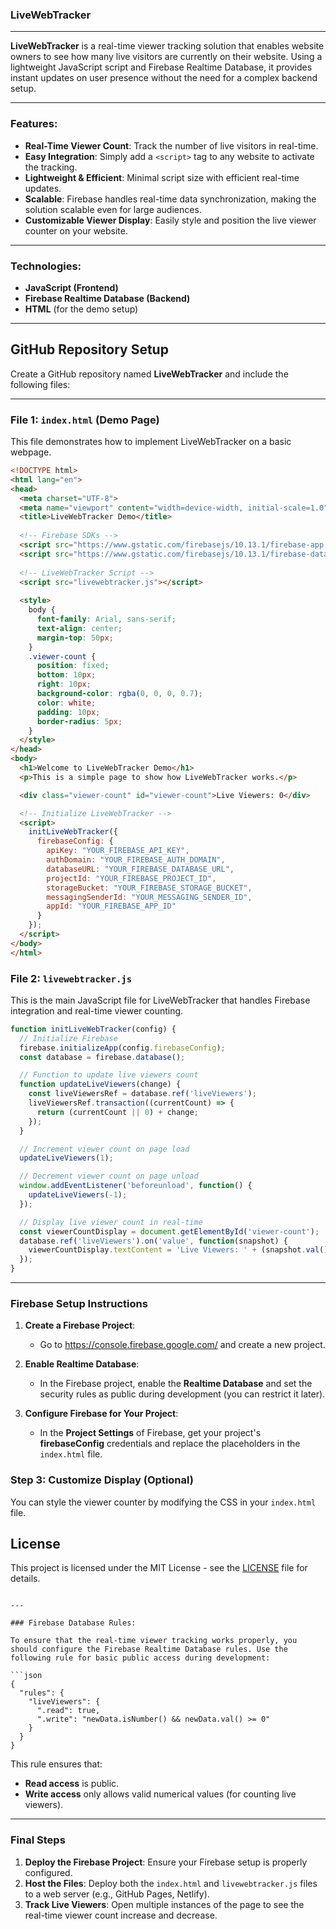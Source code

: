 ### **LiveWebTracker**

---

**LiveWebTracker** is a real-time viewer tracking solution that enables website owners to see how many live visitors are currently on their website. Using a lightweight JavaScript script and Firebase Realtime Database, it provides instant updates on user presence without the need for a complex backend setup.

---

### Features:
- **Real-Time Viewer Count**: Track the number of live visitors in real-time.
- **Easy Integration**: Simply add a `<script>` tag to any website to activate the tracking.
- **Lightweight & Efficient**: Minimal script size with efficient real-time updates.
- **Scalable**: Firebase handles real-time data synchronization, making the solution scalable even for large audiences.
- **Customizable Viewer Display**: Easily style and position the live viewer counter on your website.

---

### Technologies:
- **JavaScript (Frontend)**
- **Firebase Realtime Database (Backend)**
- **HTML** (for the demo setup)

---

## GitHub Repository Setup

Create a GitHub repository named **LiveWebTracker** and include the following files:

---

### File 1: `index.html` (Demo Page)

This file demonstrates how to implement LiveWebTracker on a basic webpage.

```html
<!DOCTYPE html>
<html lang="en">
<head>
  <meta charset="UTF-8">
  <meta name="viewport" content="width=device-width, initial-scale=1.0">
  <title>LiveWebTracker Demo</title>
  
  <!-- Firebase SDKs -->
  <script src="https://www.gstatic.com/firebasejs/10.13.1/firebase-app.js"></script>
  <script src="https://www.gstatic.com/firebasejs/10.13.1/firebase-database.js"></script>
  
  <!-- LiveWebTracker Script -->
  <script src="livewebtracker.js"></script>
  
  <style>
    body {
      font-family: Arial, sans-serif;
      text-align: center;
      margin-top: 50px;
    }
    .viewer-count {
      position: fixed;
      bottom: 10px;
      right: 10px;
      background-color: rgba(0, 0, 0, 0.7);
      color: white;
      padding: 10px;
      border-radius: 5px;
    }
  </style>
</head>
<body>
  <h1>Welcome to LiveWebTracker Demo</h1>
  <p>This is a simple page to show how LiveWebTracker works.</p>

  <div class="viewer-count" id="viewer-count">Live Viewers: 0</div>

  <!-- Initialize LiveWebTracker -->
  <script>
    initLiveWebTracker({
      firebaseConfig: {
        apiKey: "YOUR_FIREBASE_API_KEY",
        authDomain: "YOUR_FIREBASE_AUTH_DOMAIN",
        databaseURL: "YOUR_FIREBASE_DATABASE_URL",
        projectId: "YOUR_FIREBASE_PROJECT_ID",
        storageBucket: "YOUR_FIREBASE_STORAGE_BUCKET",
        messagingSenderId: "YOUR_MESSAGING_SENDER_ID",
        appId: "YOUR_FIREBASE_APP_ID"
      }
    });
  </script>
</body>
</html>
```

### File 2: `livewebtracker.js`

This is the main JavaScript file for LiveWebTracker that handles Firebase integration and real-time viewer counting.

```javascript
function initLiveWebTracker(config) {
  // Initialize Firebase
  firebase.initializeApp(config.firebaseConfig);
  const database = firebase.database();

  // Function to update live viewers count
  function updateLiveViewers(change) {
    const liveViewersRef = database.ref('liveViewers');
    liveViewersRef.transaction((currentCount) => {
      return (currentCount || 0) + change;
    });
  }

  // Increment viewer count on page load
  updateLiveViewers(1);

  // Decrement viewer count on page unload
  window.addEventListener('beforeunload', function() {
    updateLiveViewers(-1);
  });

  // Display live viewer count in real-time
  const viewerCountDisplay = document.getElementById('viewer-count');
  database.ref('liveViewers').on('value', function(snapshot) {
    viewerCountDisplay.textContent = 'Live Viewers: ' + (snapshot.val() || 0);
  });
}
```

---

### Firebase Setup Instructions

1. **Create a Firebase Project**:
   - Go to https://console.firebase.google.com/ and create a new project.
   
2. **Enable Realtime Database**:
   - In the Firebase project, enable the **Realtime Database** and set the security rules as public during development (you can restrict it later).

3. **Configure Firebase for Your Project**:
   - In the **Project Settings** of Firebase, get your project's **firebaseConfig** credentials and replace the placeholders in the `index.html` file.


### Step 3: Customize Display (Optional)

You can style the viewer counter by modifying the CSS in your `index.html` file.

## License

This project is licensed under the MIT License - see the [LICENSE](LICENSE) file for details.
```

---

### Firebase Database Rules:

To ensure that the real-time viewer tracking works properly, you should configure the Firebase Realtime Database rules. Use the following rule for basic public access during development:

```json
{
  "rules": {
    "liveViewers": {
      ".read": true,
      ".write": "newData.isNumber() && newData.val() >= 0"
    }
  }
}
```

This rule ensures that:
- **Read access** is public.
- **Write access** only allows valid numerical values (for counting live viewers).

---

### Final Steps

1. **Deploy the Firebase Project**: Ensure your Firebase setup is properly configured.
2. **Host the Files**: Deploy both the `index.html` and `livewebtracker.js` files to a web server (e.g., GitHub Pages, Netlify).
3. **Track Live Viewers**: Open multiple instances of the page to see the real-time viewer count increase and decrease.
